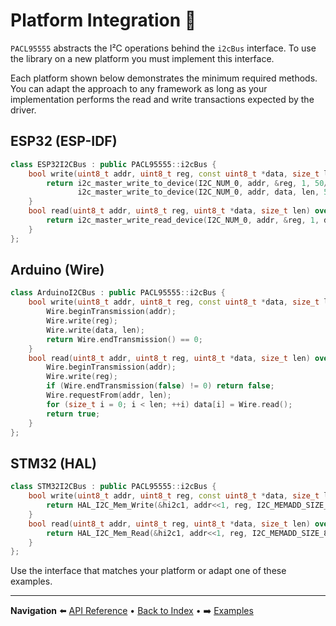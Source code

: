 # Platform Integration 🧩

`PACL95555` abstracts the I²C operations behind the `i2cBus` interface. To use the library on a new platform you must implement this interface.

Each platform shown below demonstrates the minimum required methods. You can
adapt the approach to any framework as long as your implementation performs the
read and write transactions expected by the driver.

## ESP32 (ESP-IDF)

```cpp
class ESP32I2CBus : public PACL95555::i2cBus {
    bool write(uint8_t addr, uint8_t reg, const uint8_t *data, size_t len) override {
        return i2c_master_write_to_device(I2C_NUM_0, addr, &reg, 1, 50/portTICK_PERIOD_MS) == ESP_OK &&
               i2c_master_write_to_device(I2C_NUM_0, addr, data, len, 50/portTICK_PERIOD_MS) == ESP_OK;
    }
    bool read(uint8_t addr, uint8_t reg, uint8_t *data, size_t len) override {
        return i2c_master_write_read_device(I2C_NUM_0, addr, &reg, 1, data, len, 50/portTICK_PERIOD_MS) == ESP_OK;
    }
};
```

## Arduino (Wire)

```cpp
class ArduinoI2CBus : public PACL95555::i2cBus {
    bool write(uint8_t addr, uint8_t reg, const uint8_t *data, size_t len) override {
        Wire.beginTransmission(addr);
        Wire.write(reg);
        Wire.write(data, len);
        return Wire.endTransmission() == 0;
    }
    bool read(uint8_t addr, uint8_t reg, uint8_t *data, size_t len) override {
        Wire.beginTransmission(addr);
        Wire.write(reg);
        if (Wire.endTransmission(false) != 0) return false;
        Wire.requestFrom(addr, len);
        for (size_t i = 0; i < len; ++i) data[i] = Wire.read();
        return true;
    }
};
```

## STM32 (HAL)

```cpp
class STM32I2CBus : public PACL95555::i2cBus {
    bool write(uint8_t addr, uint8_t reg, const uint8_t *data, size_t len) override {
        return HAL_I2C_Mem_Write(&hi2c1, addr<<1, reg, I2C_MEMADD_SIZE_8BIT, (uint8_t*)data, len, HAL_MAX_DELAY) == HAL_OK;
    }
    bool read(uint8_t addr, uint8_t reg, uint8_t *data, size_t len) override {
        return HAL_I2C_Mem_Read(&hi2c1, addr<<1, reg, I2C_MEMADD_SIZE_8BIT, data, len, HAL_MAX_DELAY) == HAL_OK;
    }
};
```

Use the interface that matches your platform or adapt one of these examples.

---

**Navigation**
⬅️ [API Reference](./api_reference.md) • [Back to Index](./index.md) • ➡️ [Examples](./examples.md)
